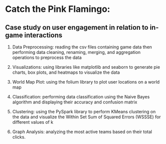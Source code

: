 # Catch the Pink Flamingo:

## Case study on user engagement in relation to in-game interactions

1. Data Preprocessing: reading the csv files containing game data then performing data cleaning, renaming, merging, and aggregation operations to preprocess the data

2. Visualizations: using libraries like matplotlib and seaborn to generate pie charts, box plots, and heatmaps to visualize the data

3. World Map Plot: using the folium library to plot user locations on a world map

4. Classification: performing data classification using the Naive Bayes algorithm and displaying their accuracy and confusion matrix
   
5. Clustering: using the PySpark library to perform KMeans clustering on the data and visualize the Within Set Sum of Squared Errors (WSSSE) for different values of k
   
6. Graph Analysis: analyzing the most active teams based on their total clicks.

